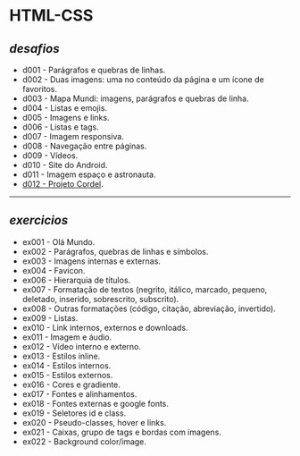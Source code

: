 # **HTML-CSS**

## *desafios*
- d001 - Parágrafos e quebras de linhas.
- d002 - Duas imagens: uma no conteúdo da página e um ícone de favoritos.
- d003 - Mapa Mundi: imagens, parágrafos e quebras de linha.
- d004 - Listas e emojis.
- d005 - Imagens e links.
- d006 - Listas e tags.
- d007 - Imagem responsiva.
- d008 - Navegação entre páginas.
- d009 - Vídeos.
- d010 - Site do Android.
- d011 - Imagem espaço e astronauta.
- [d012 - Projeto Cordel](https://fernandolink.github.io/HTML-CSS/desafios/d012/index.html).
  
***

## *exercicios*
- ex001 - Olá Mundo.
- ex002 - Parágrafos, quebras de linhas e símbolos.
- ex003 - Imagens internas e externas.
- ex004 - Favicon.
- ex006 - Hierarquia de títulos.
- ex007 - Formatação de textos (negrito, itálico, marcado, pequeno, deletado, inserido, sobrescrito, subscrito).
- ex008 - Outras formatações (código, citação, abreviação, invertido).
- ex009 - Listas.
- ex010 - Link internos, externos e downloads.
- ex011 - Imagem e áudio.
- ex012 - Vídeo interno e externo.
- ex013 - Estilos inline.
- ex014 - Estilos internos.
- ex015 - Estilos externos.
- ex016 - Cores e gradiente.
- ex017 - Fontes e alinhamentos.
- ex018 - Fontes externas e google fonts.
- ex019 - Seletores id e class.
- ex020 - Pseudo-classes, hover e links.
- ex021 - Caixas, grupo de tags e bordas com imagens.  
- ex022 - Background color/image. 
